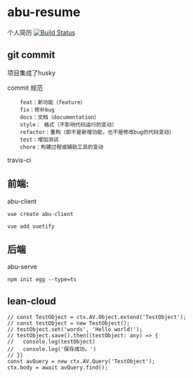 # abu-resume
个人简历
[![Build Status](https://travis-ci.org/wuhaohao1234/abu-resume.svg?branch=master)](https://travis-ci.org/wuhaohao1234/abu-resume)
## git commit

项目集成了husky

commit 规范
```
    feat：新功能（feature）
    fix：修补bug
    docs：文档（documentation）
    style： 格式（不影响代码运行的变动）
    refactor：重构（即不是新增功能，也不是修改bug的代码变动）
    test：增加测试
    chore：构建过程或辅助工具的变动
```

travis-ci

## 前端:

abu-client

`vue create abu-client`

`vue add vuetify`

## 后端

abu-serve

`npm init egg --type=ts`

## lean-cloud

```
// const TestObject = ctx.AV.Object.extend('TestObject');
// const testObject = new TestObject();
// testObject.set('words', 'Hello world!');
// testObject.save().then((testObject: any) => {
//   console.log(testObject)
//   console.log('保存成功。')
// })
const avQuery = new ctx.AV.Query('TestObject');
ctx.body = await avQuery.find();
```